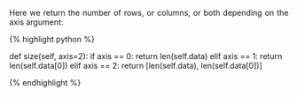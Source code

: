 <div style="text-align: justify">
<p>Here we return the number of rows, or columns, or both depending on the axis
argument:</p>
</div>

{% highlight python %}

def size(self, axis=2):
    if axis == 0:
        return len(self.data)
    elif axis == 1:
        return len(self.data[0])
    elif axis == 2:
        return [len(self.data), len(self.data[0])]

{% endhighlight %}
